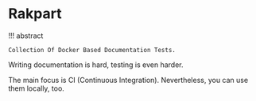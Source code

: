 # Rakpart

!!! abstract

    Collection Of Docker Based Documentation Tests.

Writing documentation is hard, testing is even harder.

The main focus is CI (Continuous Integration).
Nevertheless, you can use them locally, too.
